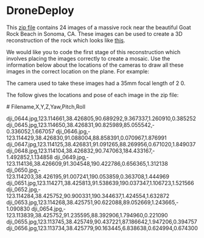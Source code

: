 # DroneDeploy
This [zip file](https://s3.amazonaws.com/drone.deploy.map.engine/example.zip) contains 24 images of a massive rock near the beautiful Goat Rock Beach in Sonoma, CA. These images can be used to create a 3D reconstruction of the rock which looks like [this](https://sketchfab.com/models/58a312fb79b94867812ecd1f42cd053f).

We would like you to code the first stage of this reconstruction which involves placing the images correctly to create a mosaic. Use the information below about the locations of the cameras to draw all these images in the correct location on the plane. For example:

The camera used to take these images had a 35mm focal length of 2 0.  

The follow gives the locations and pose of each image in the zip file:

&#35; Filename,X,Y,Z,Yaw,Pitch,Roll 

dji_0644.jpg,­123.114661,38.426805,90.689292,9.367337,1.260910,0.385252 
dji_0645.jpg,­123.114650,38.426831,90.825989,85.055542,­0.336052,1.667057 
dji_0646.jpg,­123.114429,38.426830,91.088004,88.858391,­0.070967,1.876991 
dji_0647.jpg,­123.114125,38.426831,91.091265,88.269956,0.671020,1.849037 
dji_0648.jpg,­123.114104,38.426832,90.747063,184.433167,­1.492852,1.134858 
dji_0649.jpg,­123.114136,38.426609,91.304548,190.422786,­0.656365,1.312138 
dji_0650.jpg,­123.114203,38.426195,91.007241,190.053859,0.363708,1.444969 
dji_0651.jpg,­123.114271,38.425813,91.538639,190.037347,1.106723,1.521566 
dji_0652.jpg,­123.114284,38.425752,90.900331,190.344637,1.424554,1.632872 
dji_0653.jpg,­123.114268,38.425751,90.622088,89.052669,1.243665,­1.090830 
dji_0654.jpg,­123.113839,38.425752,91.235595,88.392906,1.794960,­0.221090 
dji_0655.jpg,­123.113745,38.425749,90.437221,87.186642,1.947206,0.394757 
dji_0656.jpg,­123.113734,38.425779,90.163445,6.838638,0.624994,­0.674300
